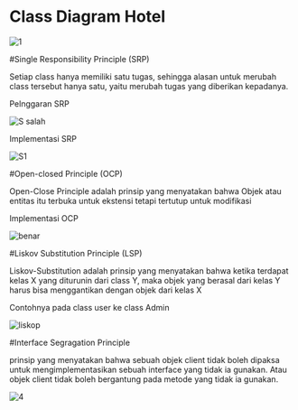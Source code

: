 # Class Diagram Hotel

![1](https://user-images.githubusercontent.com/79301323/175008116-80a68c66-c618-4088-a6d6-1bebc0f53818.png)


<p>#Single Responsibility Principle (SRP)<p>
  <p>Setiap class hanya memiliki satu tugas, sehingga alasan untuk merubah class tersebut hanya satu, yaitu merubah tugas yang diberikan kepadanya.<p>
<p>Pelnggaran SRP<p>


![S salah](https://user-images.githubusercontent.com/79301323/175081738-65682f93-b57c-4600-9b3f-7d264f5eeb89.png)


  <p>Implementasi SRP<p>
    
  ![S1](https://user-images.githubusercontent.com/79301323/175082111-e993599e-42b7-4bff-a7f3-bd74e2371a9a.png)


<p>#Open-closed Principle (OCP)<p>
 <p>Open-Close Principle adalah prinsip yang menyatakan bahwa Objek atau entitas itu terbuka untuk ekstensi tetapi tertutup untuk modifikasi<p>
 <p> Implementasi OCP<p>
   
   ![benar](https://user-images.githubusercontent.com/79301323/175084250-0b583f2c-adf1-472a-a36e-07125de301d9.png)
   


<p>#Liskov Substitution Principle (LSP)<p>
  <p>Liskov-Substitution adalah prinsip yang menyatakan bahwa ketika terdapat kelas X yang diturunin dari class Y, maka objek yang berasal dari kelas Y harus bisa menggantikan dengan objek dari kelas X <p>
    <p> Contohnya pada class user ke class Admin<p>
     
      
![liskop](https://user-images.githubusercontent.com/79301323/175087107-823cb347-8bcd-4d96-95ad-46ca5cb2e387.png)

  
<p>#Interface Segragation Principle<p> 
<p>prinsip yang menyatakan bahwa sebuah objek client tidak boleh dipaksa untuk mengimplementasikan sebuah interface yang tidak ia gunakan. Atau objek client tidak boleh bergantung pada metode yang tidak ia gunakan.<p>

  
![4](https://user-images.githubusercontent.com/79301323/175088677-3b92cfc6-7217-4520-8fd2-4688e28c9e96.png)
 
